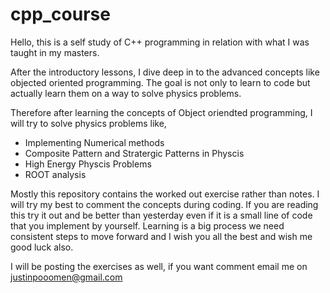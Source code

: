 # cpp_course

Hello, this is a self study of C++ programming in relation with what I was taught in my masters.

After the introductory lessons, I dive deep in to the advanced concepts like objected oriented programming.
The goal is not only to learn to code but actually learn them on a way to solve physics problems.

Therefore after learning the concepts of Object oriendted programming, I will try to solve physics problems like,
- Implementing Numerical methods
- Composite Pattern and Stratergic Patterns in Physcis
- High Energy Physcis Problems
- ROOT analysis

Mostly this repository contains the worked out exercise rather than notes. I will try my best to comment the concepts during coding. If you are reading this try it out and be better than yesterday even if it is a small line of code that you implement by yourself. Learning is a big process we need consistent steps to move forward and I wish you all the best and wish me good luck also.

I will be posting the exercises as well, if you want comment email me on justinpooomen@gmail.com
